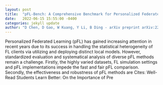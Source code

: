 ```yaml
---
layout: post
title:  "pFL-Bench: A Comprehensive Benchmark for Personalized Federated Learning"
date:   2022-06-15 15:55:00 -0400
categories: jekyll update
author: "D Chen, D Gao, W Kuang, Y Li, B Ding - arXiv preprint arXiv:2206.03655, 2022"
---
```

Personalized Federated Learning (pFL) has gained increasing attention in recent years due to its success in handling the statistical heterogeneity of FL clients via utilizing and deploying distinct local models. However, standardized evaluation and systematical analysis of diverse pFL methods remain a challenge. Firstly, the highly varied datasets, FL simulation settings and pFL implementations impede the fast and fair pFL comparison. Secondly, the effectiveness and robustness of pFL methods are  Cites: Well-Read Students Learn Better: On the Importance of Pre